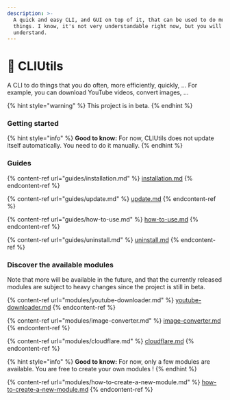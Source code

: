 ```yaml
---
description: >-
  A quick and easy CLI, and GUI on top of it, that can be used to do multiple
  things. I know, it's not very understandable right now, but you will quickly
  understand.
---
```


# 🚙 CLIUtils

A CLI to do things that you do often, more efficiently, quickly, ... For example, you can download YouTube videos, convert images, ...

{% hint style="warning" %}
This project is in beta.
{% endhint %}

### Getting started

{% hint style="info" %}
**Good to know:** For now, CLIUtils does not update itself automatically. You need to do it manually.
{% endhint %}

### Guides

{% content-ref url="guides/installation.md" %}
[installation.md](guides/installation.md)
{% endcontent-ref %}

{% content-ref url="guides/update.md" %}
[update.md](guides/update.md)
{% endcontent-ref %}

{% content-ref url="guides/how-to-use.md" %}
[how-to-use.md](guides/how-to-use.md)
{% endcontent-ref %}

{% content-ref url="guides/uninstall.md" %}
[uninstall.md](guides/uninstall.md)
{% endcontent-ref %}

### Discover the available modules

Note that more will be available in the future, and that the currently released modules are subject to heavy changes since the project is still in beta.

{% content-ref url="modules/youtube-downloader.md" %}
[youtube-downloader.md](modules/youtube-downloader.md)
{% endcontent-ref %}

{% content-ref url="modules/image-converter.md" %}
[image-converter.md](modules/image-converter.md)
{% endcontent-ref %}

{% content-ref url="modules/cloudflare.md" %}
[cloudflare.md](modules/cloudflare.md)
{% endcontent-ref %}

{% hint style="info" %}
**Good to know:** For now, only a few modules are available. You are free to create your own modules !
{% endhint %}

{% content-ref url="modules/how-to-create-a-new-module.md" %}
[how-to-create-a-new-module.md](modules/how-to-create-a-new-module.md)
{% endcontent-ref %}
